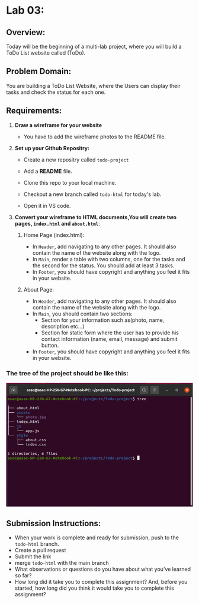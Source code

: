 # Lab 03:

## Overview:
Today will be the beginning of a multi-lab project, where you will build a ToDo List website called (ToDo).

## Problem Domain:
You are building a ToDo List Website, where the Users can display their tasks and check the status for each one.

## Requirements:


1. **Draw a wireframe for your website**
   - You have to add the wireframe photos to the README file.

2. **Set up your Github Repositry:**
   - Create a new repositry called `todo-project`

   - Add a **README** file.
   - Clone this repo to your local machine.
   - Checkout a new branch called `todo-html` for today's lab.
   - Open it in VS code.
  
3. **Convert your wireframe to HTML documents,You will create two pages, `index.html` and `about.html`**:
   1. Home Page (index.html):
      - In `Header`, add navigating to any other pages. It should also contain the name of the website along with the logo.
      - In `Main`, render a table with two columns, one for the tasks and the second for the status. You should add at least 3 tasks.
      - In `Footer`, you should have copyright and anything you feel it fits in your website.

   2. About Page:
      - In `Header`, add navigating to any other pages. It should also contain the name of the website along with the logo.
      - In `Main`, you should contain two sections:
          - Section for your information such as(photo, name, description etc…)
          - Section for static form where the user has to provide his contact information (name, email, message) and submit button.
      - In `Footer`, you should have copyright and anything you feel it fits in your website.


### The tree of the project should be like this:

![Image](./assets/tree.png)

## Submission Instructions:
- When your work is complete and ready for submission, push to the `todo-html` branch.
- Create a pull request
- Submit the link
- merge `todo-html` with the main branch
- What observations or questions do you have about what you’ve learned so far?
- How long did it take you to complete this assignment? And, before you started, how long did you think it would take you to complete this assignment?
